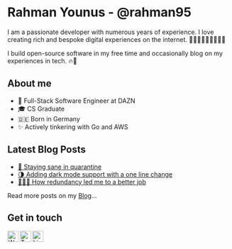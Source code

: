# Rahman Younus - @rahman95

I am a passionate developer with numerous years of experience. I love creating rich and bespoke digital experiences on the internet. 🏋🏽‍♂️👷🏽‍♂️👨🏽‍💻

I build open-source software in my free time and occasionally blog on my experiences in tech. 🔥🚀

## About me

- 💼 Full-Stack Software Engineer at DAZN
- 🎓 CS Graduate
- 🇩🇪 Born in Germany
- ✨ Actively tinkering with Go and AWS

## Latest Blog Posts

- [🧠 Staying sane in quarantine](https://ryounus.dev/blog/staying-sane-in-quarantine/)
- [🌗 Adding dark mode support with a one line change](https://ryounus.dev/blog/adding-dark-mode-support-with-a-one-line-change/)
- [👨🏽‍💻 How redundancy led me to a better job](https://ryounus.dev/blog/how-redundancy-led-me-to-a-better-job/) 

Read more posts on my [Blog][blog]...

## Get in touch

[<img align="left" alt="Website" width="25px" src="https://cdn.jsdelivr.net/npm/simple-icons@3.4.0/icons/gatsby.svg" />][website]
[<img align="left" alt="Twitter" width="25px" src="https://cdn.jsdelivr.net/npm/simple-icons@3.4.0/icons/twitter.svg" />][twitter]
[<img align="left" alt="LinkedIn" width="25px" src="https://cdn.jsdelivr.net/npm/simple-icons@3.4.0/icons/linkedin.svg" />][linkedin]

[website]: https://ryounus.dev/
[blog]: https://ryounus.dev/blog
[twitter]: https://twitter.com/rahmancodes
[linkedin]: https://www.linkedin.com/in/rahmanyounus/